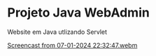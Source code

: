 <h1>Projeto Java WebAdmin</h1>

<p>Website em Java utlizando Servlet</p>

[Screencast from 07-01-2024 22:32:47.webm](https://github.com/tfm86/webadmin/assets/45077869/975be7ae-8cf6-4d99-9702-bd0a7fe26d3d)
